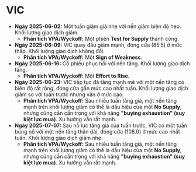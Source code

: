 # VIC

- **Ngày 2025-06-02:** Một tuần giảm giá nhẹ với nến giảm biên độ hẹp. Khối lượng giao dịch giảm.
    - **Phân tích VPA/Wyckoff:** Một phiên **Test for Supply** thành công.
- **Ngày 2025-06-09:** VIC quay đầu giảm mạnh, đóng cửa (85.5) ở mức thấp. Khối lượng giao dịch không đổi.
    - **Phân tích VPA/Wyckoff:** Một **Sign of Weakness**.
- **Ngày 2025-06-16:** Cổ phiếu phục hồi với nến tăng. Khối lượng giao dịch tăng.
    - **Phân tích VPA/Wyckoff:** Một **Effort to Rise**.
- **Ngày 2025-06-23:** VIC tiếp tục đà tăng mạnh mẽ với một nến tăng có biên độ rất rộng, đóng cửa gần mức cao nhất tuần. Khối lượng giao dịch giảm so với tuần trước nhưng vẫn ở mức cao.
    - **Phân tích VPA/Wyckoff:** Sau nhiều tuần tăng giá, một nến tăng mạnh trên khối lượng giảm có thể là dấu hiệu của một **No Supply**, nhưng cũng cần cẩn trọng với khả năng **"buying exhaustion" (suy kiệt lực mua)**. Xu hướng vẫn rất mạnh.
- **Ngày 2025-07-07:** Sau nỗ lực tăng giá của tuần trước, VIC có một tuần bùng nổ với một nến tăng thân dài, đóng cửa (108.0) ở mức cao nhất tuần. Khối lượng giao dịch giảm nhẹ.
    - **Phân tích VPA/Wyckoff:** Sau nhiều tuần tăng giá, một nến tăng mạnh trên khối lượng giảm có thể là dấu hiệu của một **No Supply**, nhưng cũng cần cẩn trọng với khả năng **"buying exhaustion" (suy kiệt lực mua)**. Xu hướng vẫn rất mạnh.


